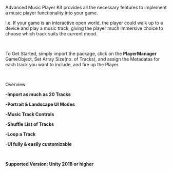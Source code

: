 Advanced Music Player Kit provides all the necessary features to implement a music player functionality into your game.
<br>
<p>i.e. If your game is an interactive open world, the player could walk up to a device and play a music track, giving the player much immersive choice to choose which track suits the current mood.</p>
<br>
<p>To Get Started, simply import the package, click on the <STRONG>PlayerManager</STRONG> GameObject, Set Array Size(no. of Tracks), and assign the Metadatas for each track you want to include, and fire up the Player.</p>
<br>
<p>Overview</p>
<p><STRONG>-Import as much as 20 Tracks</p>
<p><STRONG>-Portrait & Landscape UI Modes</p>
<p><STRONG>-Music Track Controls</p>
<p><STRONG>-Shuffle List of Tracks</p>
<p><STRONG>-Loop a Track</p>
<p><STRONG>-UI fully & easily customizable</p>
<br>
<p>Supported Version: Unity 2018 or higher</p>
